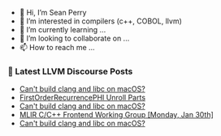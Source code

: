 - 👋 Hi, I’m Sean Perry
- 👀 I’m interested in compilers (c++, COBOL, llvm)
- 🌱 I’m currently learning ...
- 💞️ I’m looking to collaborate on ...
- 📫 How to reach me ...

<!---
s66perry/s66perry is a ✨ special ✨ repository because its `README.md` (this file) appears on your GitHub profile.
You can click the Preview link to take a look at your changes.
--->
### 📕 Latest LLVM Discourse Posts

<!-- DISCOURSE-LLVM:START -->
- [Can&#39;t build clang and libc on macOS?](https://discourse.llvm.org/t/cant-build-clang-and-libc-on-macos/67868#post_3)
- [FirstOrderRecurrencePHI Unroll Parts](https://discourse.llvm.org/t/firstorderrecurrencephi-unroll-parts/67874#post_1)
- [Can&#39;t build clang and libc on macOS?](https://discourse.llvm.org/t/cant-build-clang-and-libc-on-macos/67868#post_2)
- [MLIR C/C++ Frontend Working Group [Monday, Jan 30th]](https://discourse.llvm.org/t/mlir-c-c-frontend-working-group-monday-jan-30th/67869#post_1)
- [Can&#39;t build clang and libc on macOS?](https://discourse.llvm.org/t/cant-build-clang-and-libc-on-macos/67868#post_1)
<!-- DISCOURSE-LLVM:END -->
